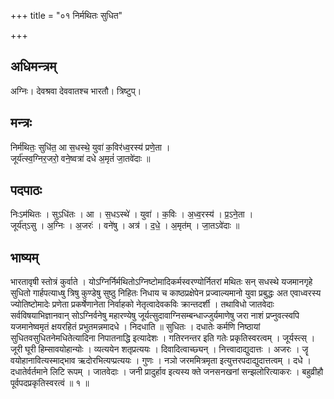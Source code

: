 +++
title = "०१ निर्मथितः सुधित"

+++
## अधिमन्त्रम्
अग्निः। देवश्रवा देववातश्च भारतौ। त्रिष्टुप्।

## मन्त्रः
निर्म॑थितः॒ सुधि॑त॒ आ स॒धस्थे॒ युवा॑ क॒विर॑ध्व॒रस्य॑ प्रणे॒ता ।  
जूर्य॑त्स्व॒ग्निर॒जरो॒ वने॒ष्वत्रा॑ दधे अ॒मृतं॑ जा॒तवे॑दाः ॥

## पदपाठः
निःऽम॑थितः । सुऽधि॑तः । आ । स॒धऽस्थे॑ । युवा॑ । क॒विः । अ॒ध्व॒रस्य॑ । प्र॒ऽने॒ता ।  
जूर्य॑त्ऽसु । अ॒ग्निः । अ॒जरः॑ । वने॑षु । अत्र॑ । द॒धे॒ । अ॒मृत॑म् । जा॒तऽवे॑दाः ॥

## भाष्यम्
भारतावृषी स्तोत्रं कुर्वाते । योऽग्निर्निर्मथितोऽग्निष्टोमादिकर्मस्वरण्योर्नितरां मथितः सन् सधस्थे यजमानगृहे सुधितो गार्हपत्याध्षु त्रिषु कुण्डेषु सुष्ठु निहितः निधाय च काष्ठप्रक्षेपेन प्रज्वाल्यमानो युवा प्रबुद्धः अत एवाध्वरस्य ज्योतिष्टोमादेः प्रणेता प्रकर्षेणानेता निर्वाहको नेतृत्वादेवकविः क्रान्तदर्शी । तथाविधो जातवेदाः सर्वविषयाभिज्ञानवान् सोऽग्निर्वनेषु महारण्येषु जूर्यत्सुदावाग्निसम्बन्धाज्जुर्यमाणेषु जरा नाशं प्रप्नुवत्स्वपि यजमानेष्वमृतं क्षयरहितं प्रभुतमन्नमादधे । निदधाति ॥ सुधितः । दधातेः कर्मणि निष्ठायां सुधितवसुधितनेमधितेत्यादिना निपातनाद्धि इत्यादेशः । गतिरनन्तर इति गतेः प्रकृतिस्वरत्वम् । जूर्यस्त्स् । जूरी घूरी हिम्सावयोहान्योः । व्यत्ययेन शतृप्रत्ययः । दिवादित्वाच्छ्यन् । नित्त्वादाद्युदात्तः । अजरः । जॄ वयोहानावित्यस्माद्भाव ऋदोरभित्यप्प्रत्ययः । गुणः । नञो जरममित्रमृता इत्युत्तरपदाद्युदात्तत्वम् । दधे । दधातेर्वर्तमाने लिटि रूपम् । जातवेदाः । जनी प्रादुर्हाव इत्यस्य क्ते जनसनखनां सन्झलोरित्याकरः । बहुव्रीहौ पूर्वपदप्रकृतिस्वरत्वं ॥ १ ॥